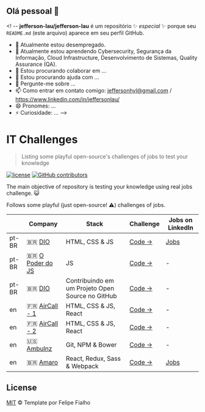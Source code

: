 ## Olá pessoal 👋

<! --
**jefferson-lau/jefferson-lau** é um repositório ✨ _especial_ ✨ porque seu `README.md` (este arquivo) aparece em seu perfil GitHub.


- 🔭 Atualmente estou desempregado.
- 🌱 Atualmente estou aprendendo Cybersecurity, Segurança da Informação, Cloud Infrastructure, Desenvolvimento de Sistemas, Quality Assurance (QA).
- 👯 Estou procurando colaborar em ...
- 🤔 Estou procurando ajuda com ...
- 💬 Pergunte-me sobre ...
- 📫 Como entrar em contato comigo: jeffersonhyl@gmail.com / https://www.linkedin.com/in/jeffersonlau/
- 😄 Pronomes: ...
- ⚡ Curiosidade: ...
-->




# IT Challenges

> Listing some playful open-source's challenges of jobs to test your knowledge

[![license](https://img.shields.io/github/license/felipefialho/frontend-challenges.svg)](/license)
[![GitHub contributors](https://img.shields.io/github/contributors/felipefialho/frontend-challenges.svg)](https://github.com/felipefialho/frontend-challenges/graphs/contributors)

The main objective of repository is testing your knowledge using real jobs challenge. :smiley_cat:

Follows some playful (just open-source! :warning:) challenges of jobs.

|        | Company                                                             | Stack                                         | Challenge                                                                               | Jobs on LinkedIn                                                                |
| ------ | ------------------------------------------------------------------- | --------------------------------------------- | --------------------------------------------------------------------------------------- | ------------------------------------------------------------------------------- |
| pt-BR   | :brazil: [DIO](https://www.dio.me/bootcamp/orange-tech)            | HTML, CSS & JS                                | [Code →](https://github.com/jefferson-lau/bootcamp-dio-orangetech/)                                     | [Jobs](https://www.linkedin.com/school/dio-makethechange/)                             |
| pt-BR   | :brazil: [O Poder do JS](https://opoderdojs.jstack.com.br/aulas/aula-1)  | JS                                  | [Code →](https://github.com/addisonglobal/frontend-technical-test)                      | -                                                                               |
| pt-BR      | :brazil: [DIO](https://lp.dio.me/boas-vindas-santander-bootcamp-ciberseguranca/)  | Contribuindo em um Projeto Open Source no GitHub                            | [Code →](https://github.com/jefferson-lau/dio-lab-open-source)                           | -                                                                               |
| en      | :fr: [AirCall - 1](https://aircall.io/)                             | HTML, CSS & JS, React                         | [Code →]()                                      | -                                                                               |
| en      | :fr: [AirCall - 2](https://aircall.io/)                             | HTML, CSS & JS, React                         | [Code →]()                                      | -                                                                               |
| en      | :us: [Ambulnz](http://www.ambulnz.com/)                             | Git, NPM & Bower                              | [Code →]()                              | -                                                                               |
| en      | :brazil: [Amaro](https://amaro.com/)                                | React, Redux, Sass & Webpack                  | [Code →]()                          | [Jobs]()                            |


## License

[MIT](/license) &copy; Template por Felipe Fialho 
